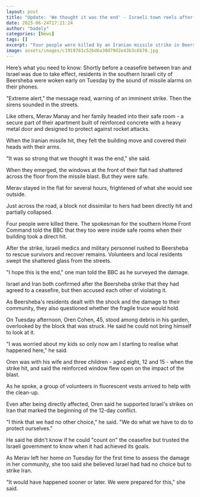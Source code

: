 ```yaml
---
layout: post
title: "Update: 'We thought it was the end' - Israeli town reels after deadly strike"
date: 2025-06-24T17:21:24
author: "badely"
categories: [News]
tags: []
excerpt: "Four people were killed by an Iranian missile strike in Beersheba just before a ceasefire came into effect."
image: assets/images/c1919781c52bd6a30d79d2e43b3c6b70.jpg
---
```


Here’s what you need to know: Shortly before a ceasefire between Iran and Israel was due to take effect, residents in the southern Israeli city of Beersheba were woken early on Tuesday by the sound of missile alarms on their phones.

"Extreme alert," the message read, warning of an imminent strike. Then the sirens sounded in the streets.

Like others, Merav Manay and her family headed into their safe room - a secure part of their apartment built of reinforced concrete with a heavy metal door and designed to protect against rocket attacks.

When the Iranian missile hit, they felt the building move and covered their heads with their arms.

"It was so strong that we thought it was the end," she said.

When they emerged, the windows at the front of their flat had shattered across the floor from the missile blast. But they were safe.

Merav stayed in the flat for several hours, frightened of what she would see outside.

Just across the road, a block not dissimilar to hers had been directly hit and partially collapsed.

Four people were killed there. The spokesman for the southern Home Front Command told the BBC that they too were inside safe rooms when their building took a direct hit.

After the strike, Israeli medics and military personnel rushed to Beersheba to rescue survivors and recover remains. Volunteers and local residents swept the shattered glass from the streets.

"I hope this is the end," one man told the BBC as he surveyed the damage.

Israel and Iran both confirmed after the Beersheba strike that they had agreed to a ceasefire, but then accused each other of violating it.

As Beersheba's residents dealt with the shock and the damage to their community, they also questioned whether the fragile truce would hold.

On Tuesday afternoon, Oren Cohen, 45, stood among debris in his garden, overlooked by the block that was struck. He said he could not bring himself to look at it.

"I was worried about my kids so only now am I starting to realise what happened here," he said.

Oren was with his wife and three children - aged eight, 12 and 15 - when the strike hit, and said the reinforced window flew open on the impact of the blast.

As he spoke, a group of volunteers in fluorescent vests arrived to help with the clean-up.

Even after being directly affected, Oren said he supported Israel's strikes on Iran that marked the beginning of the 12-day conflict.

"I think that we had no other choice," he said. "We do what we have to do to protect ourselves."

He said he didn't know if he could "count on" the ceasefire but trusted the Israeli government to know when it had achieved its goals.

As Merav left her home on Tuesday for the first time to assess the damage in her community, she too said she believed Israel had had no choice but to strike Iran.

"It would have happened sooner or later. We were prepared for this," she said.

